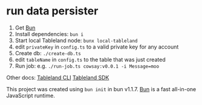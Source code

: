 # run data persister

1. Get [Bun](https://bun.sh/docs/installation)
2. Install dependencies: `bun i`
3. Start local Tableland node: `bunx local-tableland`
4. edit `privateKey` in `config.ts` to a valid private key for any account
5. Create db: `./create-db.ts`
6. edit `tableName` in `config.ts` to the table that was just created
7. Run job: e.g. `./run-job.ts cowsay:v0.0.1 -i Message=moo`

Other docs:
[Tableland CLI](https://docs.tableland.xyz/quickstarts/cli-quickstart#4-write-data)
[Tableland SDK](https://docs.tableland.xyz/quickstarts/sdk-quickstart)

This project was created using `bun init` in bun v1.1.7. [Bun](https://bun.sh) is a fast all-in-one JavaScript runtime.
